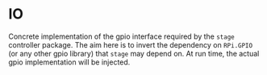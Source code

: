 # IO
Concrete implementation of the gpio interface required by the `stage` controller package. The aim here is to invert the dependency on `RPi.GPIO` (or any other gpio library) that `stage` may depend on. At run time, the actual gpio implementation will be injected.
